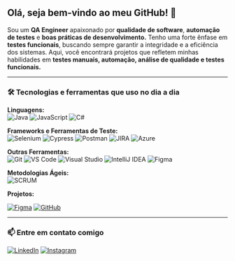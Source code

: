 ## Olá, seja bem-vindo ao meu GitHub! 👋  

Sou um **QA Engineer** apaixonado por **qualidade de software**, **automação de testes** e **boas práticas de desenvolvimento.** Tenho uma forte ênfase em **testes funcionais**, buscando sempre garantir a integridade e a eficiência dos sistemas. Aqui, você encontrará projetos que refletem minhas habilidades em **testes manuais, automação, análise de qualidade e testes funcionais.**  

---

### 🛠️ Tecnologias e ferramentas que uso no dia a dia  

**Linguagens:**  
![Java](https://img.shields.io/badge/Java-007396?style=flat&logo=java&logoColor=white)  ![JavaScript](https://img.shields.io/badge/JavaScript-F7DF1E?style=flat&logo=javascript&logoColor=black)  ![C#](https://img.shields.io/badge/C%23-239120?style=flat&logo=csharp&logoColor=white)  

**Frameworks e Ferramentas de Teste:**  
![Selenium](https://img.shields.io/badge/Selenium-43B02A?style=flat&logo=selenium&logoColor=white)  ![Cypress](https://img.shields.io/badge/Cypress-17202C?style=flat&logo=cypress&logoColor=white)  ![Postman](https://img.shields.io/badge/Postman-FF6C37?style=flat&logo=postman&logoColor=white)  ![JIRA](https://img.shields.io/badge/JIRA-0052CC?style=flat&logo=jira&logoColor=white)  ![Azure](https://img.shields.io/badge/Azure-0089D6?style=flat&logo=microsoftazure&logoColor=white)  

**Outras Ferramentas:**  
![Git](https://img.shields.io/badge/Git-F05032?style=flat&logo=git&logoColor=white)  ![VS Code](https://img.shields.io/badge/VS%20Code-007ACC?style=flat&logo=visual-studio-code&logoColor=white)  ![Visual Studio](https://img.shields.io/badge/Visual%20Studio-5C2D91?style=flat&logo=visualstudio&logoColor=white)  ![IntelliJ IDEA](https://img.shields.io/badge/IntelliJ%20IDEA-000000?style=flat&logo=intellijidea&logoColor=white)  ![Figma](https://img.shields.io/badge/Figma-F24E1E?style=flat&logo=figma&logoColor=white)

**Metodologias Ágeis:**  
![SCRUM](https://img.shields.io/badge/SCRUM-FFA500?style=flat&logo=scrum&logoColor=white)  


**Projetos:**

[![Figma](https://img.shields.io/badge/Protótipo%20do%20meu%20curr%C3%ADculo-F24E1E?style=flat&logo=figma&logoColor=white)](https://www.figma.com/proto/jGHowPYpn1n98xzjYv6uIC/KaiuschyNeves?node-id=67-768&t=gKhMZ72sSJ4bT44J-0&scaling=scale-down&content-scaling=fixed&page-id=23%3A427&starting-point-node-id=75%3A880) [![GitHub](https://img.shields.io/badge/Documento%20do%20Curr%C3%ADculo-181717?style=flat&logo=github&logoColor=white)](https://github.com/Kaiuschy/Website/)


---

### 📫 Entre em contato comigo  
[![LinkedIn](https://img.shields.io/badge/LinkedIn-0077B5?style=flat&logo=linkedin&logoColor=white)](https://www.linkedin.com/in/kaiuschyneves)  [![Instagram](https://img.shields.io/badge/Instagram-E4405F?style=flat&logo=instagram&logoColor=white)](https://www.instagram.com/kaiuschy)

